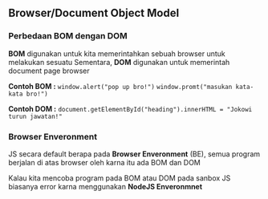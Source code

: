 ## Browser/Document Object Model

### Perbedaan BOM dengan DOM

**BOM** digunakan untuk kita memerintahkan sebuah browser untuk melakukan sesuatu
Sementara, **DOM** digunakan untuk memerintah document page browser

**Contoh BOM :**
`window.alert("pop up bro!")`
`window.promt("masukan kata-kata bro!")`

**Contoh DOM :**
`document.getElementById("heading").innerHTML = "Jokowi turun jawatan!"`

### Browser Enveronment

JS secara default berapa pada **Browser Enveronment** (BE), semua program berjalan di atas browser oleh karna itu ada BOM dan DOM

Kalau kita mencoba program pada BOM atau DOM pada sanbox JS biasanya error karna menggunakan **NodeJS Enveronmnet**
